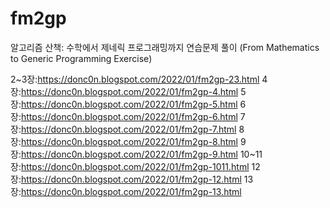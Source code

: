 # fm2gp
알고리즘 산책: 수학에서 제네릭 프로그래밍까지 연습문제 풀이 
(From Mathematics to Generic Programming Exercise)

2~3장:https://donc0n.blogspot.com/2022/01/fm2gp-23.html
4장:https://donc0n.blogspot.com/2022/01/fm2gp-4.html
5장:https://donc0n.blogspot.com/2022/01/fm2gp-5.html
6장:https://donc0n.blogspot.com/2022/01/fm2gp-6.html
7장:https://donc0n.blogspot.com/2022/01/fm2gp-7.html
8장:https://donc0n.blogspot.com/2022/01/fm2gp-8.html
9장:https://donc0n.blogspot.com/2022/01/fm2gp-9.html
10~11장:https://donc0n.blogspot.com/2022/01/fm2gp-1011.html
12장:https://donc0n.blogspot.com/2022/01/fm2gp-12.html
13장:https://donc0n.blogspot.com/2022/01/fm2gp-13.html
